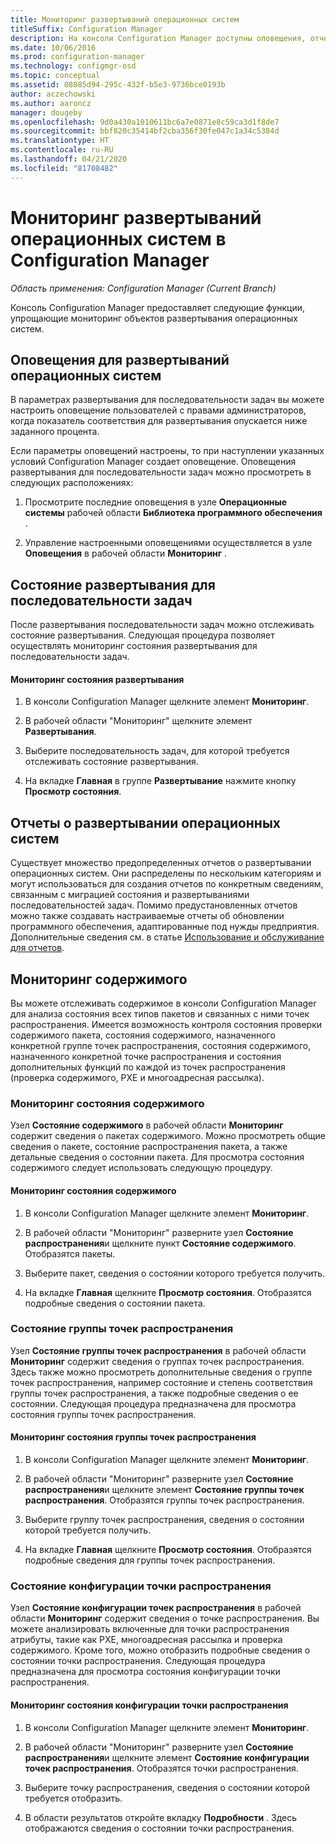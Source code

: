 ```yaml
---
title: Мониторинг развертываний операционных систем
titleSuffix: Configuration Manager
description: На консоли Configuration Manager доступны оповещения, отчеты и различные индикаторы состояния, упрощающие отслеживание объектов развертывания операционной системы.
ms.date: 10/06/2016
ms.prod: configuration-manager
ms.technology: configmgr-osd
ms.topic: conceptual
ms.assetid: 08085d94-295c-432f-b5e3-9736bce0193b
author: aczechowski
ms.author: aaroncz
manager: dougeby
ms.openlocfilehash: 9d0a430a1010611bc6a7e0871e8c59ca3d1f8de7
ms.sourcegitcommit: bbf820c35414bf2cba356f30fe047c1a34c5384d
ms.translationtype: HT
ms.contentlocale: ru-RU
ms.lasthandoff: 04/21/2020
ms.locfileid: "81708482"
---
```

# <a name="monitor-operating-system-deployments-in-configuration-manager"></a>Мониторинг развертываний операционных систем в Configuration Manager

*Область применения: Configuration Manager (Current Branch)*

Консоль Configuration Manager предоставляет следующие функции, упрощающие мониторинг объектов развертывания операционных систем.  


##  <a name="alerts-for-operating-system-deployments"></a><a name="BKMK_OSDAlerts"></a> Оповещения для развертываний операционных систем  
 В параметрах развертывания для последовательности задач вы можете настроить оповещение пользователей с правами администраторов, когда показатель соответствия для развертывания опускается ниже заданного процента.  

 Если параметры оповещений настроены, то при наступлении указанных условий Configuration Manager создает оповещение. Оповещения развертывания для последовательности задач можно просмотреть в следующих расположениях:  

1.  Просмотрите последние оповещения в узле **Операционные системы** рабочей области **Библиотека программного обеспечения** .  

2.  Управление настроенными оповещениями осуществляется в узле **Оповещения** в рабочей области **Мониторинг** .  

##  <a name="task-sequence-deployment-status"></a><a name="BKMK_TSDeployStatus"></a> Состояние развертывания для последовательности задач  
 После развертывания последовательности задач можно отслеживать состояние развертывания. Следующая процедура позволяет осуществлять мониторинг состояния развертывания для последовательности задач.  

#### <a name="to-monitor-deployment-status"></a>Мониторинг состояния развертывания  

1.  В консоли Configuration Manager щелкните элемент **Мониторинг**.  

2.  В рабочей области "Мониторинг" щелкните элемент **Развертывания**.  

3.  Выберите последовательность задач, для которой требуется отслеживать состояние развертывания.  

4.  На вкладке **Главная** в группе **Развертывание** нажмите кнопку **Просмотр состояния**.  

##  <a name="operating-system-deployment-reports"></a><a name="BKMK_TSReports"></a> Отчеты о развертывании операционных систем  
 Существует множество предопределенных отчетов о развертывании операционных систем. Они распределены по нескольким категориям и могут использоваться для создания отчетов по конкретным сведениям, связанным с миграцией состояния и развертываниями последовательностей задач. Помимо предустановленных отчетов можно также создавать настраиваемые отчеты об обновлении программного обеспечения, адаптированные под нужды предприятия. Дополнительные сведения см. в статье [Использование и обслуживание для отчетов](../../core/servers/manage/operations-and-maintenance-for-reporting.md).  

##  <a name="monitor-content"></a><a name="BKMK_MonitorContent"></a> Мониторинг содержимого  
 Вы можете отслеживать содержимое в консоли Configuration Manager для анализа состояния всех типов пакетов и связанных с ними точек распространения. Имеется возможность контроля состояния проверки содержимого пакета, состояния содержимого, назначенного конкретной группе точек распространения, состояния содержимого, назначенного конкретной точке распространения и состояния дополнительных функций по каждой из точек распространения (проверка содержимого, PXE и многоадресная рассылка).  

###  <a name="content-status-monitoring"></a><a name="BKMK_ContentStatus"></a> Мониторинг состояния содержимого  
 Узел **Состояние содержимого** в рабочей области **Мониторинг** содержит сведения о пакетах содержимого. Можно просмотреть общие сведения о пакете, состояние распространения пакета, а также детальные сведения о состоянии пакета. Для просмотра состояния содержимого следует использовать следующую процедуру.  

#### <a name="to-monitor-content-status"></a>Мониторинг состояния содержимого  

1.  В консоли Configuration Manager щелкните элемент **Мониторинг**.  

2.  В рабочей области "Мониторинг" разверните узел **Состояние распространения**и щелкните пункт **Состояние содержимого**. Отобразятся пакеты.  

3.  Выберите пакет, сведения о состоянии которого требуется получить.  

4.  На вкладке **Главная** щелкните **Просмотр состояния**. Отобразятся подробные сведения о состоянии пакета.  

###  <a name="distribution-point-group-status"></a><a name="BKMK_DPGroupStatus"></a> Состояние группы точек распространения  
 Узел **Состояние группы точек распространения** в рабочей области **Мониторинг** содержит сведения о группах точек распространения. Здесь также можно просмотреть дополнительные сведения о группе точек распространения, например состояние и степень соответствия группы точек распространения, а также подробные сведения о ее состоянии. Следующая процедура предназначена для просмотра состояния группы точек распространения.  

#### <a name="to-monitor-distribution-point-group-status"></a>Мониторинг состояния группы точек распространения  

1.  В консоли Configuration Manager щелкните элемент **Мониторинг**.  

2.  В рабочей области "Мониторинг" разверните узел **Состояние распространения**и щелкните элемент **Состояние группы точек распространения**. Отобразятся группы точек распространения.  

3.  Выберите группу точек распространения, сведения о состоянии которой требуется получить.  

4.  На вкладке **Главная** щелкните **Просмотр состояния**. Отобразятся подробные сведения для группы точек распространения.  

###  <a name="distribution-point-configuration-status"></a><a name="BKMK_DPConfigStatus"></a> Состояние конфигурации точки распространения  
 Узел **Состояние конфигурации точек распространения** в рабочей области **Мониторинг** содержит сведения о точке распространения. Вы можете анализировать включенные для точки распространения атрибуты, такие как PXE, многоадресная рассылка и проверка содержимого. Кроме того, можно отобразить подробные сведения о состоянии точки распространения. Следующая процедура предназначена для просмотра состояния конфигурации точки распространения.  

#### <a name="to-monitor-distribution-point-configuration-status"></a>Мониторинг состояния конфигурации точки распространения  

1.  В консоли Configuration Manager щелкните элемент **Мониторинг**.  

2.  В рабочей области "Мониторинг" разверните узел **Состояние распространения**и щелкните элемент **Состояние конфигурации точек распространения**. Отобразятся точки распространения.  

3.  Выберите точку распространения, сведения о состоянии которой требуется отобразить.  

4.  В области результатов откройте вкладку **Подробности** . Здесь отображаются сведения о состоянии точки распространения.  

